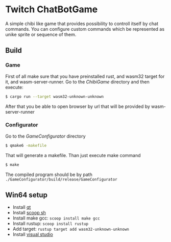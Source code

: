 # Twitch ChatBotGame
A simple chibi like game that provides possibility to controll itself by chat commands.
You can configure custom commands which be represented as unike sprite or sequence of them.

## Build
### Game
First of all make sure that you have preinstalled rust, and wasm32 target for it, and wasm-server-runner.
Go to the *ChibiGame* directory and then execute:
```bash
$ cargo run --target wasm32-unknown-unknown
```
After that you be able to open browser by url that will be provided by wasm-server-runner

### Configurator
Go to the *GameConfigurator* directory
```bash
$ qmake6 -makefile
```
That will generate a makefile. Than just execute make command
```bash
$ make
```
The compiled program should be by path `./GameConfigurator/build/release/GameConfigurator`

## Win64 setup
- Install [qt](https://www.qt.io/)
- Install [scoop sh](https://scoop.sh/)
- Install make gcc: `scoop install make gcc`
- Install rustup: `scoop install rustup`
- Add target: `rustup target add wasm32-unknown-unknown`
- Install [visual studio](https://visualstudio.microsoft.com/downloads/)
